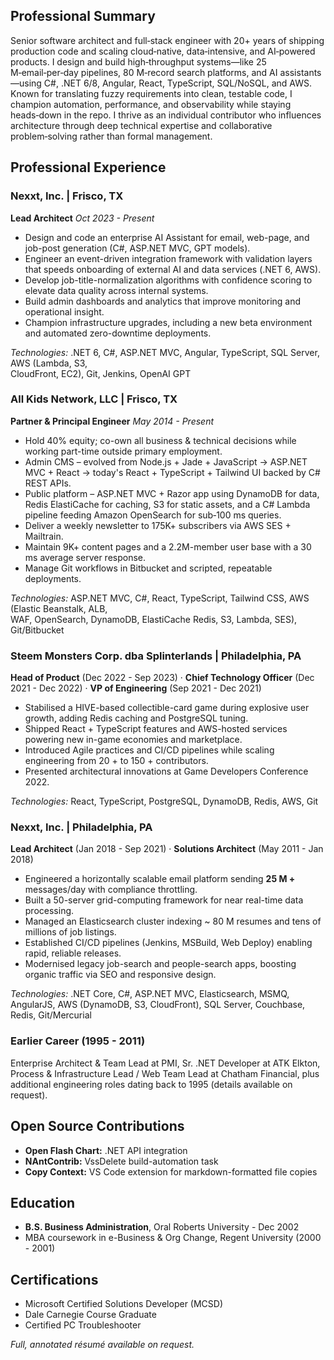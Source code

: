## Professional Summary  

Senior software architect and full‑stack engineer with 20+ years of shipping production code and scaling cloud‑native, data‑intensive, and AI‑powered products. I design and build high‑throughput systems—like 25 M‑email‑per‑day pipelines, 80 M‑record search platforms, and AI assistants—using C#, .NET 6/8, Angular, React, TypeScript, SQL/NoSQL, and AWS. Known for translating fuzzy requirements into clean, testable code, I champion automation, performance, and observability while staying heads‑down in the repo. I thrive as an individual contributor who influences architecture through deep technical expertise and collaborative problem‑solving rather than formal management.

## Professional Experience  

### Nexxt, Inc. | Frisco, TX  

**Lead Architect** *Oct 2023 - Present*  

- Design and code an enterprise AI Assistant for email, web-page, and job-post
  generation (C#, ASP.NET MVC, GPT models).  
- Engineer an event-driven integration framework with validation layers that
  speeds onboarding of external AI and data services (.NET 6, AWS).  
- Develop job-title-normalization algorithms with confidence scoring to elevate
  data quality across internal systems.  
- Build admin dashboards and analytics that improve monitoring and operational
  insight.  
- Champion infrastructure upgrades, including a new beta environment and
  automated zero-downtime deployments.  

*Technologies:* .NET 6, C#, ASP.NET MVC, Angular, TypeScript, SQL Server, AWS (Lambda, S3,  
CloudFront, EC2), Git, Jenkins, OpenAI GPT  

### All Kids Network, LLC | Frisco, TX  

**Partner & Principal Engineer** *May 2014 - Present*  

- Hold 40% equity; co-own all business & technical decisions while working part-time outside primary employment.
- Admin CMS – evolved from Node.js + Jade + JavaScript → ASP.NET MVC + React → today's React + TypeScript + Tailwind UI backed by C# REST APIs.
- Public platform – ASP.NET MVC + Razor app using DynamoDB for data, Redis ElastiCache for caching, S3 for static assets, and a C# Lambda pipeline feeding Amazon OpenSearch for sub‑100 ms queries.
- Deliver a weekly newsletter to 175K+ subscribers via AWS SES + Mailtrain.
- Maintain 9K+ content pages and a 2.2M-member user base with a 30 ms average server response.
- Manage Git workflows in Bitbucket and scripted, repeatable deployments.

*Technologies:* ASP.NET MVC, C#, React, TypeScript, Tailwind CSS, AWS (Elastic Beanstalk, ALB,  
WAF, OpenSearch, DynamoDB, ElastiCache Redis, S3, Lambda, SES), Git/Bitbucket  

### Steem Monsters Corp. dba Splinterlands | Philadelphia, PA  

**Head of Product** (Dec 2022 - Sep 2023) · **Chief Technology Officer**
 (Dec 2021 - Dec 2022) · **VP of Engineering** (Sep 2021 - Dec 2021)  

- Stabilised a HIVE-based collectible-card game during explosive user growth,
  adding Redis caching and PostgreSQL tuning.  
- Shipped React + TypeScript features and AWS-hosted services powering new
  in-game economies and marketplace.  
- Introduced Agile practices and CI/CD pipelines while scaling engineering from
  20 + to 150 + contributors.  
- Presented architectural innovations at Game Developers Conference 2022.  

*Technologies:* React, TypeScript, PostgreSQL, DynamoDB, Redis, AWS, Git  

### Nexxt, Inc. | Philadelphia, PA  

**Lead Architect** (Jan 2018 - Sep 2021) · **Solutions Architect**
 (May 2011 - Jan 2018)  

- Engineered a horizontally scalable email platform sending **25 M +**
  messages/day with compliance throttling.  
- Built a 50-server grid-computing framework for near real-time data
  processing.  
- Managed an Elasticsearch cluster indexing ~ 80 M resumes and tens of millions
  of job listings.  
- Established CI/CD pipelines (Jenkins, MSBuild, Web Deploy) enabling rapid,
  reliable releases.  
- Modernised legacy job-search and people-search apps, boosting organic traffic
  via SEO and responsive design.  

*Technologies:* .NET Core, C#, ASP.NET MVC, Elasticsearch, MSMQ, AngularJS, AWS (DynamoDB, S3, CloudFront), SQL Server, Couchbase, Redis, Git/Mercurial  

### Earlier Career (1995 - 2011)  

Enterprise Architect & Team Lead at PMI, Sr. .NET Developer at ATK Elkton, Process & Infrastructure Lead / Web Team Lead at Chatham Financial, plus additional engineering roles dating back to 1995 (details available on request).

## Open Source Contributions  

- **Open Flash Chart:** .NET API integration  
- **NAntContrib:** VssDelete build-automation task  
- **Copy Context:** VS Code extension for markdown-formatted file copies  

## Education  

- **B.S. Business Administration**, Oral Roberts University - Dec 2002  
- MBA coursework in e-Business & Org Change, Regent University (2000 - 2001)  

## Certifications  

- Microsoft Certified Solutions Developer (MCSD)  
- Dale Carnegie Course Graduate  
- Certified PC Troubleshooter  

*Full, annotated résumé available on request.*
